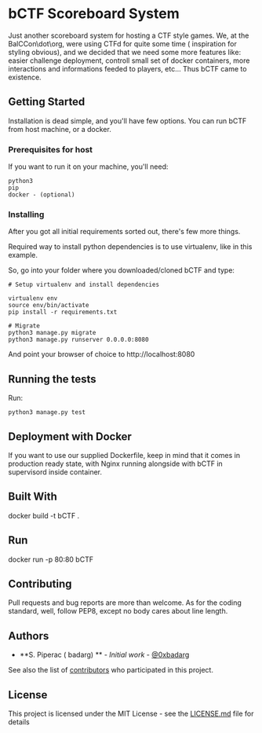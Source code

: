 # bCTF Scoreboard System

Just another scoreboard system for hosting a CTF style games. 
We, at the BalCCon\dot\org, were using CTFd for quite some time ( inspiration for styling obvious), and we decided that we need some more features like:
easier challenge deployment, controll small set of docker containers, more interactions and informations feeded to players, etc... Thus bCTF came to existence.

## Getting Started

Installation is dead simple, and you'll have few options. You can run bCTF from host machine, or a docker.

### Prerequisites for host 

If you want to run it on your machine, you'll need:

```
python3
pip
docker - (optional)
```

### Installing

After you got all initial requirements sorted out, there's few more things.

Required way to install python dependencies is to use virtualenv, like in this example.

So, go into your folder where you downloaded/cloned bCTF and type:

```
# Setup virtualenv and install dependencies

virtualenv env
source env/bin/activate
pip install -r requirements.txt

# Migrate
python3 manage.py migrate
python3 manage.py runserver 0.0.0.0:8080

```

And point your browser of choice to http://localhost:8080

## Running the tests

Run:
```
python3 manage.py test
```


## Deployment with Docker

If you want to  use our supplied Dockerfile, keep in mind that it comes in production ready state, with Nginx running alongside with bCTF in supervisord inside container.

## Built With

docker build -t bCTF .

## Run 
docker run -p 80:80 bCTF



## Contributing

Pull requests and bug reports are more than welcome. As for the coding standard, well, follow PEP8, except no body cares about line length. 

## Authors

* **S. Piperac ( badarg) ** - *Initial work* - [@0xbadarg](https://twitter.com/0xbadarg)

See also the list of [contributors](https://github.com/spiperac/bctf/contributors) who participated in this project.

## License

This project is licensed under the MIT License - see the [LICENSE.md](LICENSE.md) file for details


